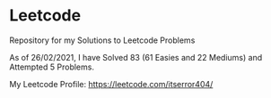 # Leetcode
Repository for my Solutions to Leetcode Problems

As of 26/02/2021, I have Solved 83 (61 Easies and 22 Mediums) and Attempted 5 Problems.

My Leetcode Profile: https://leetcode.com/itserror404/
